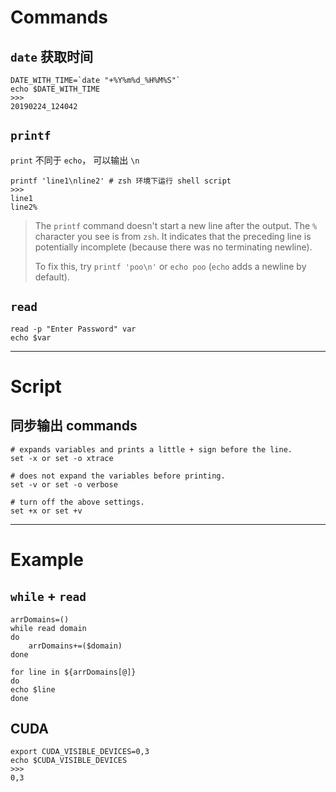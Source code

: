 # Commands

## `date` 获取时间

```shell
DATE_WITH_TIME=`date "+%Y%m%d_%H%M%S"`
echo $DATE_WITH_TIME
>>>
20190224_124042
```

## `printf` 
`print` 不同于 `echo`， 可以输出 `\n`

```shell
printf 'line1\nline2' # zsh 环境下运行 shell script
>>>
line1
line2%
```

> The `printf` command doesn't start a new line after the output. The `%` character you see is from `zsh`. It indicates that the preceding line is potentially incomplete (because there was no terminating newline).
>
> To fix this, try `printf 'poo\n'` or `echo poo` (`echo` adds a newline by default).

## `read`

```shell
read -p "Enter Password" var
echo $var
```

---
# Script
## 同步输出 commands
```shell
# expands variables and prints a little + sign before the line.
set -x or set -o xtrace

# does not expand the variables before printing.
set -v or set -o verbose 

# turn off the above settings.
set +x or set +v 
```

---

# Example

## `while`  + `read` 

```shell
arrDomains=()
while read domain
do
    arrDomains+=($domain)
done

for line in ${arrDomains[@]}
do
echo $line
done
```



## CUDA

```shell
export CUDA_VISIBLE_DEVICES=0,3
echo $CUDA_VISIBLE_DEVICES
>>>
0,3
```

